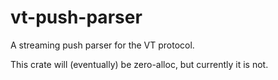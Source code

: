 # vt-push-parser

A streaming push parser for the VT protocol.

This crate will (eventually) be zero-alloc, but currently it is not.